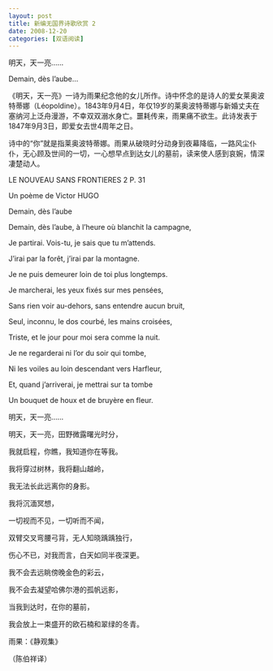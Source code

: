 ```yaml
---
layout: post
title: 新编无国界诗歌欣赏 2
date: 2008-12-20
categories: [双语阅读]  
---
```


明天，天一亮……

Demain, dès l’aube...

《明天，天一亮》一诗为雨果纪念他的女儿所作。诗中怀念的是诗人的爱女莱奥波特蒂娜（Léopoldine）。1843年9月4日，年仅19岁的莱奥波特蒂娜与新婚丈夫在塞纳河上泛舟漫游，不幸双双溺水身亡。噩耗传来，雨果痛不欲生。此诗发表于1847年9月3日，即爱女去世4周年之日。

诗中的“你”就是指莱奥波特蒂娜。雨果从破晓时分动身到夜幕降临，一路风尘仆仆，无心顾及世间的一切，一心想早点到达女儿的墓前，读来使人感到哀婉，情深凄楚动人。



LE NOUVEAU SANS FRONTIERES 2 P. 31

Un poème de Victor HUGO

Demain, dès l’aube

Demain, dès l’aube, à l’heure où blanchit la campagne,

Je partirai. Vois-tu, je sais que tu m’attends.

J’irai par la forêt, j’irai par la montagne.

Je ne puis demeurer loin de toi plus longtemps.



Je marcherai, les yeux fixés sur mes pensées,

Sans rien voir au-dehors, sans entendre aucun bruit,

Seul, inconnu, le dos courbé, les mains croisées,

Triste, et le jour pour moi sera comme la nuit.



Je ne regarderai ni l’or du soir qui tombe,

Ni les voiles au loin descendant vers Harfleur,

Et, quand j’arriverai, je mettrai sur ta tombe

Un bouquet de houx et de bruyère en fleur.



明天，天一亮……

明天，天一亮，田野微露曙光时分，

我就启程，你瞧，我知道你在等我。

我将穿过树林，我将翻山越岭，

我无法长此远离你的身影。

我将沉湎冥想，

一切视而不见，一切听而不闻，

双臂交叉弯腰弓背，无人知晓踽踽独行，

伤心不已，对我而言，白天如同半夜深更。

我不会去远眺傍晚金色的彩云，

我不会去凝望哈佛尔港的孤帆远影，

当我到达时，在你的墓前，

我会放上一束盛开的欧石楠和翠绿的冬青。

雨果：《静观集》

（陈伯祥译）
